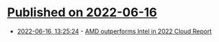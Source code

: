 # [Published on 2022-06-16](index.md)

* [2022-06-16, 13:25:24](https://news.ycombinator.com/item?id=31765773) - [AMD outperforms Intel in 2022 Cloud Report](https://www.cockroachlabs.com/guides/2022-cloud-report/)
